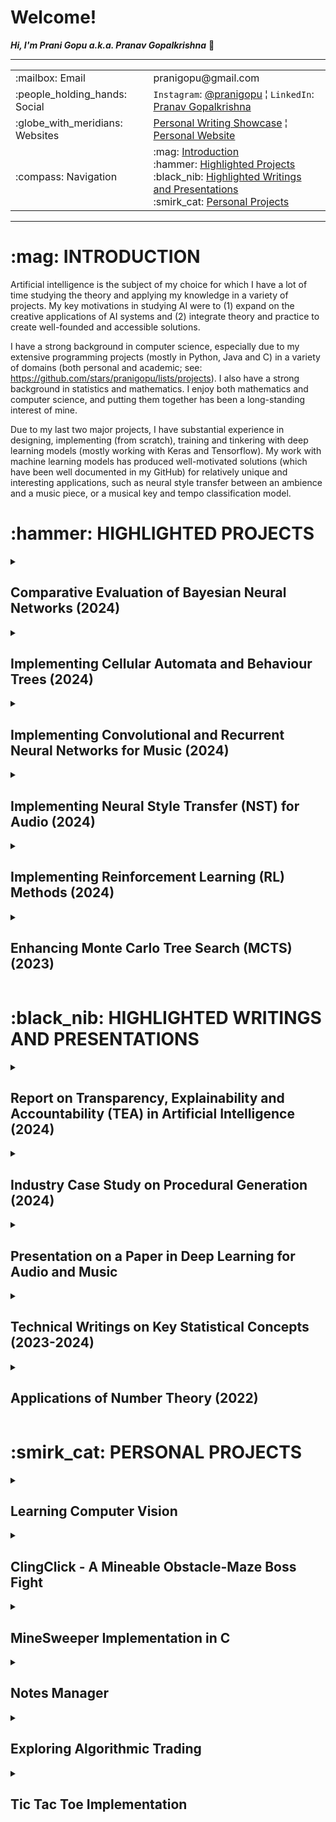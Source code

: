 <h1>Welcome!</h1>

**_Hi, I'm Prani Gopu a.k.a. Pranav Gopalkrishna_** 👋

---

<table>
<tr>
<td>:mailbox: Email</td>
<td>pranigopu@gmail.com</td>
</tr>
<tr>
<td>:people_holding_hands: Social</td>
<td><code>Instagram</code>: <a href="https://www.instagram.com/pranigopu/">@pranigopu</a> ¦ <code>LinkedIn</code>: <a href="https://www.linkedin.com/in/pranav-gopalkrishna-3a8a37166/">Pranav Gopalkrishna</a></td>
</tr>
<tr>
<td>:globe_with_meridians: Websites</td>
<td><a href="https://pranigopu.wordpress.com/">Personal Writing Showcase</a> ¦ <a href="https://pranigopu.github.io/">Personal Website</a></td>
</tr>
<tr>
<td>:compass: Navigation</td>
<td>:mag: <a href="#introduction">Introduction</a> <br> :hammer: <a href="#highlighted-projects">Highlighted Projects</a> <br> :black_nib: <a href="#highlighted-writings">Highlighted Writings and Presentations</a> <br> :smirk_cat: <a href="#personal-projects">Personal Projects</a></td>
</tr>
</table>


---

<h1 id="introduction">:mag: INTRODUCTION</h1>

Artificial intelligence is the subject of my choice for which I have a lot of time studying the theory and applying my knowledge in a variety of projects. My key motivations in studying AI were to (1) expand on the creative applications of AI systems and (2) integrate theory and practice to create well-founded and accessible solutions.

I have a strong background in computer science, especially due to my extensive programming projects (mostly in Python, Java and C) in a variety of domains (both personal and academic; see: https://github.com/stars/pranigopu/lists/projects). I also have a strong background in statistics and mathematics. I enjoy both mathematics and computer science, and putting them together has been a long-standing interest of mine.

Due to my last two major projects, I have substantial experience in designing, implementing (from scratch), training and tinkering with deep learning models (mostly working with Keras and Tensorflow). My work with machine learning models has produced well-motivated solutions (which have been well documented in my GitHub) for relatively unique and interesting applications, such as neural style transfer between an ambience and a music piece, or a musical key and tempo classification model.
 
<h1 id="highlighted-projects">:hammer: HIGHLIGHTED PROJECTS</h1>

<details>
  <summary><h2>Comparative Evaluation of Bayesian Neural Networks (2024)</h2></summary>
  
  <h3>Overview</h3>
  <p>
    <i>Master's Thesis</i><br>
    This project aims to investigate the practical application of Bayesian inference in neural networks, comparing different methods of uncertainty quantification. The research culminated in an evaluation of Bayesian Neural Networks (BNNs) across multiple scenarios.
  </p>

  <h3>Goals</h3>
  <ol>
    <li>Establish a link between Bayesian inference theory and its application in BNNs.</li>
    <li>Evaluate and compare the uncertainty quantification methods in various BNN models.</li>
  </ol>

  <h3>Technologies Used</h3>
  <p>Python using Jupyter Notebook</p>

  <h3>Keywords</h3>
  <p><code>bayesian inference</code>, <code>bayesian neural network</code>, <code>uncertainty quantification</code></p>

  <h3>Links</h3>
  <p><a href="https://github.com/pranigopu/masters-project" target="_blank"><b>See GitHub repository >></b></a></p>
</details>

<details>
  <summary><h2>Implementing Cellular Automata and Behaviour Trees (2024)</h2></summary>
  
  <h3>Overview</h3>
  <p>
    In this project, cellular automata were used to procedurally generate “coral reef” terrains, while behavior trees were implemented to govern interactions between two agents: the player and an attacking mermaid. This project involved both AI and procedural content generation, particularly in game development.
  </p>

  <h3>Goals</h3>
  <ol>
    <li>Design cellular automata for generating complex, dynamic terrain.</li>
    <li>Implement behavior trees to manage agent actions (player and enemy).</li>
  </ol>

  <h3>Technologies Used</h3>
  <p>C# using Unity Game Engine</p>

  <h3>Keywords</h3>
  <p><code>unity</code>, <code>procedural content generation</code>, <code>behaviour tree</code></p>

  <h3>Grade</h3>
  <p>89%</p>

  <h3>Links</h3>
  <p>
    <a href="https://github.com/pranigopu/diver-vs-mermaid" target="_blank"><b>See GitHub repository >></b></a> |
    <a href="https://www.youtube.com/watch?v=sJMKtEH5r3g" target="_blank"><b>See video presentation >></b></a>
  </p>
</details>

<details>
  <summary><h2>Implementing Convolutional and Recurrent Neural Networks for Music (2024)</h2></summary>

  <h3>Overview</h3>
  <p>
    This project involved building models to recognize musical keys and tempos using deep learning methods like convolutional neural networks (CNN) and bidirectional recurrent neural networks (RNN). The models were trained on a dataset of musical pieces, with a focus on performance optimization.
  </p>

  <h3>Goals</h3>
  <ol>
    <li>Develop models for musical key and tempo recognition.</li>
    <li>Train the models using deep learning techniques (CNN and RNN).</li>
  </ol>

  <h3>Technologies Used</h3>
  <p>Python using Jupyter Notebook</p>

  <h3>Keywords</h3>
  <p><code>convolutional neural network</code>, <code>bidirectional recurrent neural network</code>, <code>music recognition</code></p>

  <h3>Grade</h3>
  <p>60%</p>

  <h3>Links</h3>
  <p><a href="https://github.com/pranigopu/key--tempo-deepLearning" target="_blank"><b>See GitHub repository >></b></a></p>
</details>

<details>
  <summary><h2>Implementing Neural Style Transfer (NST) for Audio (2024)</h2></summary>

  <h3>Overview</h3>
  <p>
    This project focused on implementing Neural Style Transfer (NST) to apply the style of an ambient soundscape to a musical piece. The implementation explored the potential of applying NST techniques in audio, as opposed to traditional visual applications.
  </p>

  <h3>Goals</h3>
  <ol>
    <li>Implement NST for transferring the style of an ambient sound to a musical track.</li>
    <li>Test and present the effectiveness of NST in audio domains.</li>
  </ol>

  <h3>Technologies Used</h3>
  <p>Python using Google Colab</p>

  <h3>Keywords</h3>
  <p><code>neural style transfer</code>, <code>audio processing</code></p>

  <h3>Grade</h3>
  <p>57%</p>

  <h3>Links</h3>
  <p><a href="https://github.com/pranigopu/ambience-to-music-neuralStyleTransfer" target="_blank"><b>See GitHub repository >></b></a></p>
</details>

<details>
  <summary><h2>Implementing Reinforcement Learning (RL) Methods (2024)</h2></summary>

  <h3>Overview</h3>
  <p>
    This project implemented reinforcement learning methods to navigate a grid-based obstacle course. Both model-free and model-based RL approaches were compared, with deep learning incorporated to enhance learning performance.
  </p>

  <h3>Goals</h3>
  <ol>
    <li>Test and compare various RL techniques (model-free and model-based).</li>
    <li>Implement a deep learning-based RL agent for grid navigation.</li>
  </ol>

  <h3>Technologies Used</h3>
  <p>Python</p>

  <h3>Keywords</h3>
  <p><code>reinforcement learning</code>, <code>model-free</code>, <code>deep learning</code></p>

  <h3>Grade</h3>
  <p>96%</p>

  <h3>Links</h3>
  <p>
    <a href="https://github.com/nocommentcode/ecs7002_assignment_2" target="_blank"><b>See GitHub team repository >></b></a> |
    <a href="https://github.com/pranigopu/frozenLake" target="_blank"><b>See personal repository >></b></a> |
    <a href="https://github.com/pranigopu/frozenLake/blob/main/report/finalReport.pdf" target="_blank"><b>See report >></b></a>
  </p>
</details>

<details>
  <summary><h2>Enhancing Monte Carlo Tree Search (MCTS) (2023)</h2></summary>

  <h3>Overview</h3>
  <p>
    This project focused on enhancing an AI agent's performance using basic Monte Carlo Tree Search (MCTS) in the card game "Sushi Go!" The goal was to test improvements in MCTS efficiency and decision-making.
  </p>

  <h3>Goals</h3>
  <ol>
    <li>Enhance an AI agent's gameplay using MCTS in a card game environment.</li>
    <li>Explore the effectiveness of bandit methods in MCTS.</li>
  </ol>

  <h3>Technologies Used</h3>
  <p>Java</p>

  <h3>Keywords</h3>
  <p><code>monte carlo tree search</code>, <code>bandit methods</code></p>

  <h3>Grade</h3>
  <p>94%</p>

  <h3>Links</h3>
  <p>
    <a href="https://github.com/grahaminn/AIinGames-Assignment1" target="_blank"><b>See GitHub team repository >></b></a> |
    <a href="https://github.com/pranigopu/artificialIntelligence-in-games/blob/main/assignment1/REPORT.pdf" target="_blank"><b>See report >></b></a>
  </p>
</details>

<h1 id="highlighted-writings">:black_nib: HIGHLIGHTED WRITINGS AND PRESENTATIONS</h1>

<details>
  <summary><h2>Report on Transparency, Explainability and Accountability (TEA) in Artificial Intelligence (2024)</h2></summary>

  <h3>Overview</h3>
  <p>
    This report discusses the ethical and regulatory concerns surrounding transparency, explainability, and accountability in AI systems, providing a proposed framework for addressing these issues in industrial applications of AI.
  </p>

  <h3>Goals</h3>
  <ol>
    <li>Examine current AI frameworks for transparency and accountability.</li>
    <li>Present a case study and propose improvements to existing TEA methods in AI systems.</li>
  </ol>

  <h3>Keywords</h3>
  <p><code>ai in industry</code>, <code>ethical framework</code>, <code>regulatory framework</code></p>

  <h3>Links</h3>
  <p><a href="https://github.com/pranigopu/ethics--regulation--law-for-intelligentSystems/blob/main/finalCoursework/SUBMISSION.pdf" target="_blank"><b>See in GitHub >></b></a></p>
</details>

<details>
  <summary><h2>Industry Case Study on Procedural Generation (2024)</h2></summary>

  <h3>Overview</h3>
  <p>
    This case study focuses on the procedural generation techniques used in the game "Unexplored," with an emphasis on cyclic dungeon generation. The study examines how these methods can be applied in various game development contexts to enhance replayability and depth.
  </p>

  <h3>Goals</h3>
  <ol>
    <li>Study the procedural generation methods in "Unexplored."</li>
    <li>Analyze the cyclic dungeon generation algorithm for future applications.</li>
  </ol>

  <h3>Keywords</h3>
  <p><code>cyclic dungeon generation</code>, <code>unexplored</code>, <code>procedural content generation</code></p>

  <h3>Links</h3>
  <p><a href="https://github.com/pranigopu/interactiveAgents--proceduralGeneration/blob/main/caseStudy/SUBMISSION.pdf" target="_blank"><b>See in GitHub >></b></a></p>
</details>

<details>
  <summary><h2>Presentation on a Paper in Deep Learning for Audio and Music</h2></summary>

  <h3>Overview</h3>
  <p>
    This presentation summarizes the key findings of the paper "Piano Skills Assessment" by Paritosh Parmar, Jaiden Reddy, and Brendan Morris, which discusses the application of deep learning techniques for assessing piano skills in students.
  </p>

  <h3>Goals</h3>
  <ol>
    <li>Highlight the essential contributions of the paper to the field of music education.</li>
    <li>Discuss the implications of automated skills assessment using deep learning.</li>
  </ol>

  <h3>Keywords</h3>
  <p><code>automated skills assessment</code>, <code>multimodal skills assessment</code></p>

  <h3>Links</h3>
  <p><a href="https://github.com/pranigopu/deepLearning-for-audio--music/tree/main/paperPresentation" target="_blank"><b>See in GitHub >></b></a></p>
</details>

<details>
  <summary><h2>Technical Writings on Key Statistical Concepts (2023-2024)</h2></summary>

  <h3>Overview</h3>
  <p>
    This series of writings presents a rigorous overview of fundamental statistical concepts, aimed at enhancing understanding and application in data science and research contexts. Each writing delves into probability theory, statistical estimation, and hypothesis testing.
  </p>

  <h3>Goals</h3>
  <ol>
    <li>Provide a comprehensive understanding of key statistical concepts.</li>
    <li>Illustrate practical applications of these concepts in various fields.</li>
  </ol>

  <h3>Keywords</h3>
  <p><code>probability theory</code>, <code>statistical estimation</code>, <code>hypothesis testing</code></p>

  <h3>Links</h3>
  <p><a href="https://pranigopu.github.io/statistics/" target="_blank"><b>See in personal website >></b></a></p>
</details>

<details>
  <summary><h2>Applications of Number Theory (2022)</h2></summary>

  <h3>Overview</h3>
  <p>
    This work explores various real-world applications of number theory, including its relevance in cryptography, pseudorandom number generation, and coding theory. The goal is to demonstrate the practical significance of number theory in technology and security.
  </p>

  <h3>Goals</h3>
  <ol>
    <li>Explain the fundamental concepts of number theory.</li>
    <li>Illustrate the applications of number theory in modern computing and security.</li>
  </ol>

  <h3>Keywords</h3>
  <p><code>number theory</code>, <code>pseudorandom number generation</code>, <code>cryptography</code>, <code>coding-decoding</code></p>

  <h3>Links</h3>
  <p><a href="https://github.com/pranigopu/mathematics/tree/main/numberTheory/applicationsOfNumberTheory" target="_blank"><b>See in GitHub >></b></a></p>
</details>

<h1 id="personal-projects">:smirk_cat: PERSONAL PROJECTS</h1>

<details>
  <summary><h2>Learning Computer Vision</h2></summary>

  <h3>Overview</h3>
  <p>
    This project focuses on learning the fundamentals of image and video processing, alongside implementing deep learning models for classification tasks. The aim is to develop a comprehensive understanding of computer vision techniques and applications.
  </p>

  <h3>Goals</h3>
  <ol>
    <li>Understand the principles of image and video processing.</li>
    <li>Implement deep learning models to classify images and videos.</li>
  </ol>

  <h3>Technologies Used</h3>
  <p>Python</p>

  <h3>Keywords</h3>
  <p><code>image processing</code>, <code>video processing</code>, <code>computer vision</code>, <code>deep learning</code></p>

  <h3>Links</h3>
  <p><a href="https://github.com/pranigopu/computerVision" target="_blank"><b>See GitHub repository >></b></a></p>
</details>

<details>
  <summary><h2>ClingClick - A Mineable Obstacle-Maze Boss Fight</h2></summary>

  <h3>Overview</h3>
  <p>
    This project involves creating a game featuring a boss fight against a pathfinding NPC within a mineable maze environment. The focus is on developing engaging gameplay mechanics and dynamic enemy behaviors.
  </p>

  <h3>Goals</h3>
  <ol>
    <li>Design a boss fight mechanism within a mineable maze.</li>
    <li>Implement A-star pathfinding for NPC navigation.</li>
  </ol>

  <h3>Technologies Used</h3>
  <p>C</p>

  <h3>Keywords</h3>
  <p><code>a-star pathfinding</code>, <code>mineable environment</code>, <code>inventory management</code></p>

  <h3>Links</h3>
  <p><a href="https://github.com/pranigopu/clingClick" target="_blank"><b>See GitHub repository >></b></a></p>
</details>

<details>
  <summary><h2>MineSweeper Implementation in C</h2></summary>

  <h3>Overview</h3>
  <p>
    This project involves the implementation of the classic MineSweeper game in C, using a terminal-based interface. The goal is to recreate the gameplay experience while adhering to original game mechanics.
  </p>

  <h3>Goals</h3>
  <ol>
    <li>Recreate the MineSweeper game mechanics in C.</li>
    <li>Develop a user-friendly terminal interface for gameplay.</li>
  </ol>

  <h3>Technologies Used</h3>
  <p>C</p>

  <h3>Keywords</h3>
  <p><code>minesweeper</code>, <code>terminal-based interface</code></p>

  <h3>Links</h3>
  <p><a href="https://github.com/pranigopu/mineSweeper" target="_blank"><b>See GitHub repository >></b></a></p>
</details>

<details>
  <summary><h2>Notes Manager</h2></summary>

  <h3>Overview</h3>
  <p>
    This project involves creating a simple program for managing notes, particularly aimed at enhancing the efficiency of study note organization and retrieval.
  </p>

  <h3>Goals</h3>
  <ol>
    <li>Create a user-friendly interface for note management.</li>
    <li>Implement features for adding, editing, and deleting notes.</li>
  </ol>

  <h3>Technologies Used</h3>
  <p>Java</p>

  <h3>Keywords</h3>
  <p><code>file and directory management</code></p>
</details>

<details>
  <summary><h2>Exploring Algorithmic Trading</h2></summary>

  <h3>Overview</h3>
  <p>
    This project explores the fundamentals of algorithmic trading, focusing on the implementation of API calls and batch requests to interact with financial data.
  </p>

  <h3>Goals</h3>
  <ol>
    <li>Learn key concepts behind algorithmic trading.</li>
    <li>Implement API calls to retrieve and analyze trading data.</li>
  </ol>

  <h3>Technologies Used</h3>
  <p>Python</p>

  <h3>Keywords</h3>
  <p><code>api calls</code>, <code>point and batch requests</code></p>

  <h3>Links</h3>
  <p><a href="https://github.com/pranigopu/algorithmicTrading" target="_blank"><b>See GitHub repository >></b></a></p>

  <h3>Note</h3>
  <p>So far, I have only learned key concepts behind algorithmic trading and dealing with API requests and responses for data.</p>
</details>

<details>
  <summary><h2>Tic Tac Toe Implementation</h2></summary>

  <h3>Overview</h3>
  <p>
    This project involves implementing the classic Tic Tac Toe game with options for single-player against an AI opponent and multiplayer modes. The goal is to provide an engaging gameplay experience.
  </p>

  <h3>Goals</h3>
  <ol>
    <li>Implement game mechanics for Tic Tac Toe.</li>
    <li>Develop an AI opponent using basic strategies to challenge the player.</li>
  </ol>

  <h3>Technologies Used</h3>
  <p>C</p>

  <h3>Keywords</h3>
  <p><code>tic tac toe</code>, <code>ai opponent</code></p>

  <h3>Links</h3>
  <p><a href="https://github.com/pranigopu/ticTacToe" target="_blank"><b>See GitHub repository >></b></a></p>

  <h3>Note</h3>
  <p>The "AI opponent" is a relatively basic algorithm designed to try to stump the player using a few simple strategies.</p>
</details>

<!---
pranigopu/pranigopu is a ✨ special ✨ repository because its `README.md` (this file) appears on your GitHub profile.
You can click the Preview link to take a look at your changes.
--->
